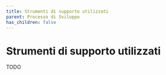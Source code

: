 ```yaml
---
title: Strumenti di supporto utilizzati
parent: Processo di Sviluppo
has_children: false
---
```


# Strumenti di supporto utilizzati

TODO